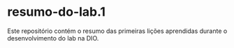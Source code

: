 # resumo-do-lab.1
Este repositório contém o resumo das primeiras lições aprendidas durante o desenvolvimento do lab na DIO.
